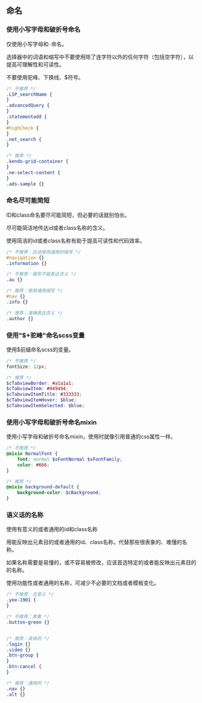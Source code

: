 ## 命名



###  使用小写字母和破折号命名

仅使用小写字母和`-`命名。

选择器中的词语和缩写中不要使用除了连字符以外的任何字符（包括空字符），以提高可理解性和可读性。

不要使用驼峰、下换线、$符号。

```css
/* 不推荐 */
.LSP_searchName {
}
.advancedQuery {
}
.statementadd {
}
#highCheck {
}
.net_search {
}

/* 推荐 */
.kendo-grid-container {
}
.ne-select-content {
}
.ads-sample {}
```


### 命名尽可能简短


ID和class命名要尽可能简短，但必要的话就别怕长。

尽可能简洁地传达id或者class名称的含义。

使用简洁的id或者class名称有助于提高可读性和代码效率。

```css
/* 不推荐：应该使用通用的缩写 */
#navigation {}
.information {}

/* 不推荐：缩写不能表达含义 */
.au {}

/* 推荐：使用通用缩写 */
#nav {}
.info {}

/* 推荐：准确表达含义 */
.author {}
```


### 使用"$+驼峰"命名scss变量

使用$前缀命名scss的变量。

```scss
/* 不推荐 */
fontSize: 12px;

/* 推荐 */
$cTabviewBorder: #a1a1a1;
$cTabviewItem: #949494;
$cTabviewItemTitle: #333333;
$cTabviewItemHover: $blue;
$cTabviewItemSelected: $blue;
```


### 使用小写字母和破折号命名mixin

使用小写字母和破折号命名mixin，使用时就像引用普通的css属性一样。

```scss
/* 不推荐 */
@mixin NormalFont { 
    font: normal $sFontNormal $sFontFamily;
    color: #666;
}

/* 推荐 */
@mixin background-default {
    background-color: $cBackground;
}
```


### 语义话的名称


使用有意义的或者通用的id和class名称

用能反映出元素目的或者通用的id、class名称，代替那些很表象的、难懂的名称。

如果名称需要是易懂的，或不容易被修改，应该首选特定的或者能反映出元素目的的名称。

使用功能性或者通用的名称，可减少不必要的文档或者模板变化。

```scss
/* 不推荐：无意义 */
.yee-1901 {
}

/* 不推荐：表象 */
.button-green {}


/* 推荐：具体的 */
.login {}
.video {}
.btn-group {
}
.btn-cancel {
}

/* 推荐：通用的 */
.nav {}
.alt {}
```
